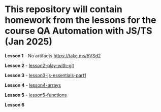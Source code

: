 # This repository will contain homework from the lessons for the course QA Automation with JS/TS (Jan 2025)

**Lesson 1** - No artifacts https://take.ms/5VSd2

**Lesson 2** - [lesson2-play-with-git](https://github.com/SophiiaBratanovska/Sofi_homework/tree/master/lesson2-play-with-git)

**Lesson 3** - [lesson3-js-essentials-part1](https://github.com/SophiiaBratanovska/Sofi_homework/tree/master/lesson3-js-essentials-part1) 
 
**Lesson 4** - [lesson4-arrays](https://github.com/SophiiaBratanovska/Sofi_homework/tree/446755b03ab0c346ac28fbafefcc927b06064ce6/lesson4-arrays/src)

**Lesson 5** - [lesson5-functions]()

**Lesson 6**
